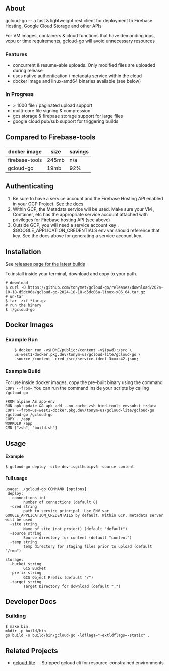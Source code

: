
## About

gcloud-go -- a fast & lightweight rest client for deployment to Firebase Hosting, Google Cloud Storage and other APIs

For VM images, containers & cloud functions that have demanding iops, vcpu or
time requirements, gcloud-go will avoid unnecessary resources

### Features
* concurrent & resume-able uploads. Only modified files are uploaded during release
* uses native authentication / metadata service within the cloud
* docker image and linux-amd64 binaries available (see below)

### In Progress
* \> 1000 file / paginated upload support
* multi-core file signing & compression
* gcs storage & firebase storage support for large files
* google cloud pub/sub support for triggering builds


## Compared to Firebase-tools

| docker image  | size   | savings  |  
|---|---|---|
| firebase-tools  | 245mb  | n/a   |   
|  gcloud-go | 19mb  |  92%  |   


## Authenticating
1. Be sure to have a service account and the Firebase Hosting API enabled in your GCP Project.  [See the docs](https://firebase.google.com/docs/hosting/api-deploy)
2. Within GCP, the Metadata service will be used. Make sure your VM , Container, etc has the appropriate service account attached with privileges for Firebase hosting API (see above)
3. Outside GCP, you will need a service account key . $GOOGLE_APPLICATION_CREDENTIALS env var should reference that key.  See the docs above for generating a service account key.


## Installation
See [releases page for the latest builds](https://github.com/tonymet/gcloud-go/releases)

To install inside your terminal, download and copy to your path.
```
# download
$ curl -O https://github.com/tonymet/gcloud-go/releases/download/2024-10-18-d5dc06a/gcloud-go-2024-10-18-d5dc06a-linux-x86_64.tar.gz
# un-tar
$ tar -zxf *tar.gz
# run the binary
$ ./gcloud-go
```


## Docker Images
### Example Run
```
	$ docker run -v$HOME/public:/content -v$(pwd):/src \
    us-west1-docker.pkg.dev/tonym-us/gcloud-lite/gcloud-go \
    -source /content -cred /src/service-ident-3xxxc42.json; 
```

### Example Build
For use inside docker images, copy the pre-built binary using the command `COPY --from=`
You can run the command inside your scripts by calling `/gcloud-go`

```
FROM alpine AS app-env
RUN apk update && apk add --no-cache zsh bind-tools envsubst tzdata
COPY --from=us-west1-docker.pkg.dev/tonym-us/gcloud-lite/gcloud-go /gcloud-go /gcloud-go
COPY . /app
WORKDIR /app
CMD ["zsh", "build.sh"]
```


## Usage
#### Example
```
$ gcloud-go deploy -site dev-isgithubipv6 -source content
```
#### Full usage
```
usage: ./gcloud-go COMMAND [options]
 deploy:
  -connections int
        number of connections (default 8)
  -cred string
        path to service principal. Use ENV var GOOGLE_APPLICATION_CREDENTAILS by default. Within GCP, metadata server will be used
  -site string
        Name of site (not project) (default "default")
  -source string
        Source directory for content (default "content")
  -temp string
        temp directory for staging files prior to upload (default "/tmp")

storage:
  -bucket string
        GCS Bucket
  -prefix string
        GCS Object Prefix (default "/")
  -target string
        Target Directory for download (default ".")

```


## Developer Docs
### Building
```
$ make bin
mkdir -p build/bin
go build -o build/bin/gcloud-go -ldflags="-extldflags=-static" .
```

## Related Projects
* [gcloud-lite](https://github.com/tonymet/gcloud-lite) -- Stripped gcloud cli for resource-constrained environments